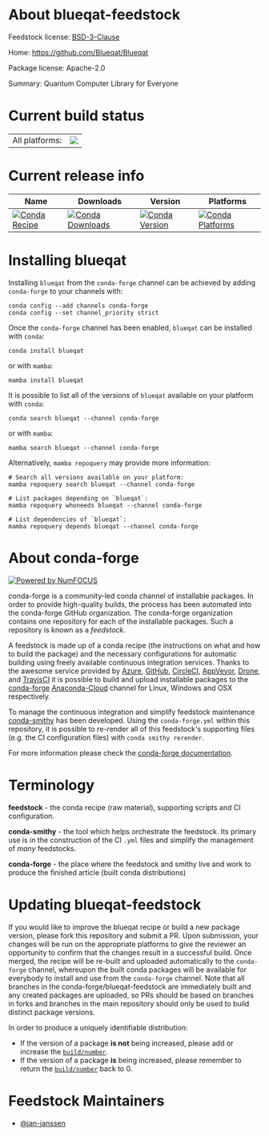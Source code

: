 About blueqat-feedstock
=======================

Feedstock license: [BSD-3-Clause](https://github.com/conda-forge/blueqat-feedstock/blob/main/LICENSE.txt)

Home: https://github.com/Blueqat/Blueqat

Package license: Apache-2.0

Summary: Quantum Computer Library for Everyone

Current build status
====================


<table><tr><td>All platforms:</td>
    <td>
      <a href="https://dev.azure.com/conda-forge/feedstock-builds/_build/latest?definitionId=16064&branchName=main">
        <img src="https://dev.azure.com/conda-forge/feedstock-builds/_apis/build/status/blueqat-feedstock?branchName=main">
      </a>
    </td>
  </tr>
</table>

Current release info
====================

| Name | Downloads | Version | Platforms |
| --- | --- | --- | --- |
| [![Conda Recipe](https://img.shields.io/badge/recipe-blueqat-green.svg)](https://anaconda.org/conda-forge/blueqat) | [![Conda Downloads](https://img.shields.io/conda/dn/conda-forge/blueqat.svg)](https://anaconda.org/conda-forge/blueqat) | [![Conda Version](https://img.shields.io/conda/vn/conda-forge/blueqat.svg)](https://anaconda.org/conda-forge/blueqat) | [![Conda Platforms](https://img.shields.io/conda/pn/conda-forge/blueqat.svg)](https://anaconda.org/conda-forge/blueqat) |

Installing blueqat
==================

Installing `blueqat` from the `conda-forge` channel can be achieved by adding `conda-forge` to your channels with:

```
conda config --add channels conda-forge
conda config --set channel_priority strict
```

Once the `conda-forge` channel has been enabled, `blueqat` can be installed with `conda`:

```
conda install blueqat
```

or with `mamba`:

```
mamba install blueqat
```

It is possible to list all of the versions of `blueqat` available on your platform with `conda`:

```
conda search blueqat --channel conda-forge
```

or with `mamba`:

```
mamba search blueqat --channel conda-forge
```

Alternatively, `mamba repoquery` may provide more information:

```
# Search all versions available on your platform:
mamba repoquery search blueqat --channel conda-forge

# List packages depending on `blueqat`:
mamba repoquery whoneeds blueqat --channel conda-forge

# List dependencies of `blueqat`:
mamba repoquery depends blueqat --channel conda-forge
```


About conda-forge
=================

[![Powered by
NumFOCUS](https://img.shields.io/badge/powered%20by-NumFOCUS-orange.svg?style=flat&colorA=E1523D&colorB=007D8A)](https://numfocus.org)

conda-forge is a community-led conda channel of installable packages.
In order to provide high-quality builds, the process has been automated into the
conda-forge GitHub organization. The conda-forge organization contains one repository
for each of the installable packages. Such a repository is known as a *feedstock*.

A feedstock is made up of a conda recipe (the instructions on what and how to build
the package) and the necessary configurations for automatic building using freely
available continuous integration services. Thanks to the awesome service provided by
[Azure](https://azure.microsoft.com/en-us/services/devops/), [GitHub](https://github.com/),
[CircleCI](https://circleci.com/), [AppVeyor](https://www.appveyor.com/),
[Drone](https://cloud.drone.io/welcome), and [TravisCI](https://travis-ci.com/)
it is possible to build and upload installable packages to the
[conda-forge](https://anaconda.org/conda-forge) [Anaconda-Cloud](https://anaconda.org/)
channel for Linux, Windows and OSX respectively.

To manage the continuous integration and simplify feedstock maintenance
[conda-smithy](https://github.com/conda-forge/conda-smithy) has been developed.
Using the ``conda-forge.yml`` within this repository, it is possible to re-render all of
this feedstock's supporting files (e.g. the CI configuration files) with ``conda smithy rerender``.

For more information please check the [conda-forge documentation](https://conda-forge.org/docs/).

Terminology
===========

**feedstock** - the conda recipe (raw material), supporting scripts and CI configuration.

**conda-smithy** - the tool which helps orchestrate the feedstock.
                   Its primary use is in the construction of the CI ``.yml`` files
                   and simplify the management of *many* feedstocks.

**conda-forge** - the place where the feedstock and smithy live and work to
                  produce the finished article (built conda distributions)


Updating blueqat-feedstock
==========================

If you would like to improve the blueqat recipe or build a new
package version, please fork this repository and submit a PR. Upon submission,
your changes will be run on the appropriate platforms to give the reviewer an
opportunity to confirm that the changes result in a successful build. Once
merged, the recipe will be re-built and uploaded automatically to the
`conda-forge` channel, whereupon the built conda packages will be available for
everybody to install and use from the `conda-forge` channel.
Note that all branches in the conda-forge/blueqat-feedstock are
immediately built and any created packages are uploaded, so PRs should be based
on branches in forks and branches in the main repository should only be used to
build distinct package versions.

In order to produce a uniquely identifiable distribution:
 * If the version of a package **is not** being increased, please add or increase
   the [``build/number``](https://docs.conda.io/projects/conda-build/en/latest/resources/define-metadata.html#build-number-and-string).
 * If the version of a package **is** being increased, please remember to return
   the [``build/number``](https://docs.conda.io/projects/conda-build/en/latest/resources/define-metadata.html#build-number-and-string)
   back to 0.

Feedstock Maintainers
=====================

* [@jan-janssen](https://github.com/jan-janssen/)

